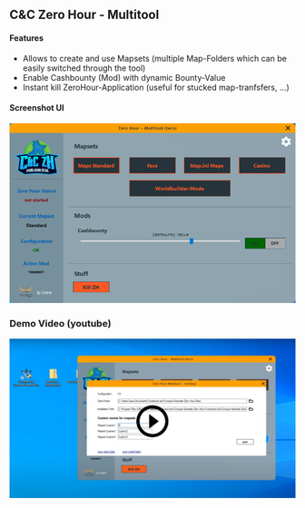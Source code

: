 ## C&C Zero Hour - Multitool

#### Features
- Allows to create and use Mapsets (multiple Map-Folders which can be easily switched through the tool) 
- Enable Cashbounty (Mod) with dynamic Bounty-Value
- Instant kill ZeroHour-Application (useful for stucked map-tranfsfers, ...)

#### Screenshot UI
![sceenshot-ui](https://github.com/leex279/zh-multitool-release/blob/main/res/thumb.png)

### Demo Video (youtube)
[![youtube-video](https://github.com/leex279/zh-multitool-release/blob/main/res/thumb-video.png)](https://www.youtube.com/watch?v=Aw-o7RYYTPI)





